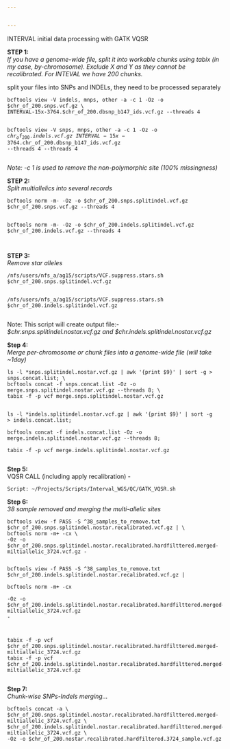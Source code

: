```yaml
---


---
```


<p>INTERVAL initial data processing with GATK VQSR</p>
<p><strong>STEP 1:</strong><br>
<em>If you have a genome-wide file, split it into workable chunks using tabix (in my case, by-chromosome). Exclude X and Y as they cannot be recalibrated. For INTEVAL we have 200 chunks.</em></p>
<p>split your files into SNPs and INDELs, they need to be processed separately</p>
<pre><code>bcftools view -V indels, mnps, other -a -c 1 -Oz -o $chr_of_200.snps.vcf.gz \ 
INTERVAL-15x-3764.$chr_of_200.dbsnp_b147_ids.vcf.gz --threads 4 

bcftools view -V snps, mnps, other -a -c 1 -Oz -o $chr_of_200.indels.vcf.gz \
INTERVAL-15x-3764.$chr_of_200.dbsnp_b147_ids.vcf.gz --threads 4  --threads 4 
</code></pre>
<p><em>Note: -c 1 is used to remove the non-polymorphic site (100% missingness)</em></p>
<p><strong>STEP 2:</strong><br>
<em>Split multiallelics into several records</em></p>
<pre><code>bcftools norm -m- -Oz -o $chr_of_200.snps.splitindel.vcf.gz $chr_of_200.snps.vcf.gz --threads 4

bcftools norm -m- -Oz -o $chr_of_200.indels.splitindel.vcf.gz $chr_of_200.indels.vcf.gz --threads 4  
</code></pre>
<p><strong>STEP 3:</strong><br>
<em>Remove star alleles</em></p>
<pre><code>/nfs/users/nfs_a/ag15/scripts/VCF.suppress.stars.sh $chr_of_200.snps.splitindel.vcf.gz

/nfs/users/nfs_a/ag15/scripts/VCF.suppress.stars.sh $chr_of_200.indels.splitindel.vcf.gz
</code></pre>
<p>Note: This script will create output file:-<br>
<em>$chr.snps.splitindel.nostar.vcf.gz and $chr.indels.splitindel.nostar.vcf.gz</em></p>
<p><strong>Step 4:</strong><br>
<em>Merge per-chromosome or chunk files into a genome-wide file (will take ~1day)</em></p>
<pre><code>ls -l *snps.splitindel.nostar.vcf.gz | awk '{print $9}' | sort -g &gt; snps.concat.list; \
bcftools concat -f snps.concat.list -Oz -o merge.snps.splitindel.nostar.vcf.gz --threads 8; \
tabix -f -p vcf merge.snps.splitindel.nostar.vcf.gz

ls -l *indels.splitindel.nostar.vcf.gz | awk '{print $9}' | sort -g &gt; indels.concat.list; \
bcftools concat -f indels.concat.list -Oz -o merge.indels.splitindel.nostar.vcf.gz --threads 8; \
tabix -f -p vcf merge.indels.splitindel.nostar.vcf.gz
</code></pre>
<p><strong>Step 5:</strong><br>
VQSR CALL (including apply recalibration) -</p>
<pre><code>Script: ~/Projects/Scripts/Interval_WGS/QC/GATK_VQSR.sh
</code></pre>
<p><strong>Step 6:</strong><br>
<em>38 sample removed and merging the multi-allelic sites</em></p>
<pre><code>bcftools view -f PASS -S ^38_samples_to_remove.txt $chr_of_200.snps.splitindel.nostar.recalibrated.vcf.gz | \
bcftools norm -m+ -cx \
-Oz -o $chr_of_200.snps.splitindel.nostar.recalibrated.hardfilttered.merged-miltiallelic_3724.vcf.gz -

bcftools view -f PASS -S ^38_samples_to_remove.txt $chr_of_200.indels.splitindel.nostar.recalibrated.vcf.gz | \
bcftools norm -m+ -cx \
-Oz -o $chr_of_200.indels.splitindel.nostar.recalibrated.hardfilttered.merged-miltiallelic_3724.vcf.gz -

tabix -f -p vcf $chr_of_200.snps.splitindel.nostar.recalibrated.hardfilttered.merged-miltiallelic_3724.vcf.gz
tabix -f -p vcf $chr_of_200.indels.splitindel.nostar.recalibrated.hardfilttered.merged-miltiallelic_3724.vcf.gz
</code></pre>
<p><strong>Step 7:</strong><br>
<em>Chunk-wise SNPs-Indels merging…</em></p>
<pre><code>bcftools concat -a \
$chr_of_200.snps.splitindel.nostar.recalibrated.hardfilttered.merged-miltiallelic_3724.vcf.gz \
$chr_of_200.indels.splitindel.nostar.recalibrated.hardfilttered.merged-miltiallelic_3724.vcf.gz \
-Oz -o $chr_of_200.nostar.recalibrated.hardfiltered.3724_sample.vcf.gz
</code></pre>

